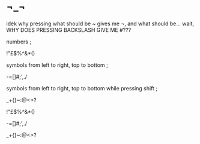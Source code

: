 # ¬_¬
idek why pressing what should be ~ gives me ¬, and what should be... wait, WHY DOES PRESSING BACKSLASH GIVE ME #???


 numbers ;
 
 !"£$%^&*()

 
 symbols from left to right, top to bottom ;
 
 -=[]#;',./

 
 symbols from left to right, top to bottom while pressing shift ;
 
 _+{}~:@<>?


  !"£$%^&*()
  
  -=[]#;',./
  
  _+{}~:@<>?
